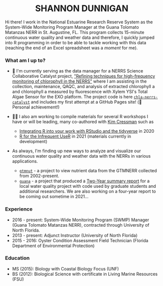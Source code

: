 <h1 align = "center">SHANNON DUNNIGAN </h1>



Hi there! I work in the National Estuarine Research Reserve System as the System-Wide Monitoring Program Manager at the Guana Tolomato Matanzas NERR in St. Augustine, FL. This program collects 15-minute continuous water quality and weather data and therefore, I quickly jumped into R programming in order to be able to tackle working with this data (reaching the end of an Excel spreadsheet was a *moment* for me). 

### What am I up to?

- 🧪 I'm currently serving as the data manager for a NERRS Science Collaborative Catalyst project, ["Refining techniques for high-frequency monitoring of chlorophyll in the NERRS"](https://nerrssciencecollaborative.org/project/Dix20) where I am assisting in the collection, maintenance, QAQC, and analysis of extracted chlorophyll a and chlorophyll a measured by fluorescence with Xylem YSI's Total Algae Sensor for the EXO platform. The project code is here [`chla-nerrs-catalyst`](https://github.com/skdunnigan/chla-nerrs-catalyst) and includes my first attempt at a GitHub Pages site! (💃Personal achievement!)

- 👩‍🏫 I also am working to compile materials for several R workshops I have or will be leading, many co-authored with [Kim Cressman](https://github.com/swmpkim) such as
   - [Integrating R into your work with RStudio and the tidyverse](https://github.com/skdunnigan/2020-06_IntegrateR) in 2020
   - [R for the Infrequent UseR]() in 2021 (materials currently in development)
    
- As always, I'm finding up new ways to analyze and visualize our continuous water quality and weather data with the NERRs in various applications. 
   - [`gtmnut`](https://github.com/skdunnigan/gtmnut) - a project to view nutrient data from the GTMNERR collected from 2002-present. 
   - [`guana`](https://github.com/skdunnigan/guana) - a project that produced a [Two-Year summary report](https://www.researchgate.net/publication/337257540_Guana_Water_Quality_Two-Year_Summary_Report_July_2017-June_2019) for a local water quality project with code used by graduate students and additional researchers. We are also working on a four-year report to be coming out sometime in 2021...

### Experience

- 2016 - present: System-Wide Monitoring Program (SWMP) Manager (Guana Tolomato Matanzas NERR), contracted through University of North Florida.
- 2013 - present: Adjunct Instructor (University of North Florida)
- 2015 - 2016: Oyster Condition Assessment Field Technician (Florida Department of Environmental Protection)

### Education

- MS (2015): Biology with Coastal Biology Focus (UNF)
- BS (2012): Biological Science with certificate in Living Marine Resources (FSU)


<!--
**skdunnigan/skdunnigan** is a ✨ _special_ ✨ repository because its `README.md` (this file) appears on your GitHub profile.

Here are some ideas to get you started:

- 🔭 I’m currently working on ...
- 🌱 I’m currently learning ...
- 👯 I’m looking to collaborate on ...
- 🤔 I’m looking for help with ...
- 💬 Ask me about ...
- 📫 How to reach me: ...
- 😄 Pronouns: ...
- ⚡ Fun fact: ...
-->

